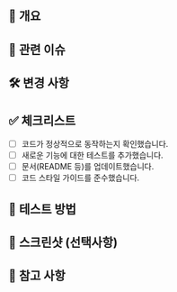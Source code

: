 ## 📌 개요
<!-- 이 PR이 해결하는 문제나 추가하는 기능에 대해 간단히 설명해주세요. -->

## 🔗 관련 이슈
<!-- 관련된 이슈 번호를 명시해주세요. 예: Closes #123 -->

## 🛠️ 변경 사항
<!-- 주요 변경 사항을 요약해주세요. 예: 새로운 컴포넌트 추가, 기존 로직 수정 등 -->

## ✅ 체크리스트
- [ ] 코드가 정상적으로 동작하는지 확인했습니다.
- [ ] 새로운 기능에 대한 테스트를 추가했습니다.
- [ ] 문서(README 등)를 업데이트했습니다.
- [ ] 코드 스타일 가이드를 준수했습니다.

## 🧪 테스트 방법
<!-- 변경 사항을 테스트하는 방법을 구체적으로 작성해주세요. 예: 어떤 페이지에서 어떤 동작을 확인해야 하는지 등 -->

## 📸 스크린샷 (선택사항)
<!-- UI 변경이 있는 경우, 변경 전후의 스크린샷을 첨부해주세요. -->

## 📄 참고 사항
<!-- 리뷰어가 알아야 할 추가 정보나 특이사항이 있다면 작성해주세요. -->
